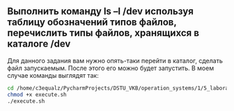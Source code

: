 ## Выполнить команду ls –l /dev используя таблицу обозначений типов файлов, перечислить типы файлов, хранящихся в каталоге /dev

Для данного задания вам нужно опять-таки перейти в каталог, сделать файл запускаемым. После этого его можно будет запустить. 
В моем случае команды выглядят так: 

```bash
cd /home/c3equalz/PycharmProjects/DSTU_VKB/operation_systems/1/5_laboratory/8_question
chmod +x execute.sh
./execute.sh
```